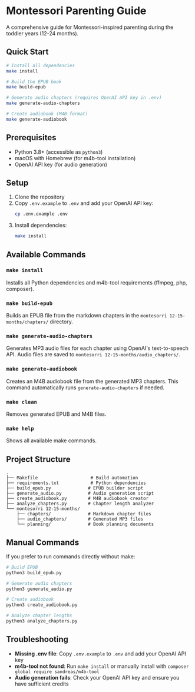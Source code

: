 # Montessori Parenting Guide

A comprehensive guide for Montessori-inspired parenting during the toddler years (12-24 months).

## Quick Start

```bash
# Install all dependencies
make install

# Build the EPUB book
make build-epub

# Generate audio chapters (requires OpenAI API key in .env)
make generate-audio-chapters

# Create audiobook (M4B format)
make generate-audiobook
```

## Prerequisites

- Python 3.8+ (accessible as `python3`)
- macOS with Homebrew (for m4b-tool installation)
- OpenAI API key (for audio generation)

## Setup

1. Clone the repository
2. Copy `.env.example` to `.env` and add your OpenAI API key:
   ```bash
   cp .env.example .env
   ```
3. Install dependencies:
   ```bash
   make install
   ```

## Available Commands

### `make install`
Installs all Python dependencies and m4b-tool requirements (ffmpeg, php, composer).

### `make build-epub`
Builds an EPUB file from the markdown chapters in the `montesorri 12-15-months/chapters/` directory.

### `make generate-audio-chapters`
Generates MP3 audio files for each chapter using OpenAI's text-to-speech API. Audio files are saved to `montesorri 12-15-months/audio_chapters/`.

### `make generate-audiobook`
Creates an M4B audiobook file from the generated MP3 chapters. This command automatically runs `generate-audio-chapters` if needed.

### `make clean`
Removes generated EPUB and M4B files.

### `make help`
Shows all available make commands.

## Project Structure

```
.
├── Makefile                    # Build automation
├── requirements.txt            # Python dependencies
├── build_epub.py              # EPUB builder script
├── generate_audio.py          # Audio generation script
├── create_audiobook.py        # M4B audiobook creator
├── analyze_chapters.py        # Chapter length analyzer
└── montesorri 12-15-months/
    ├── chapters/              # Markdown chapter files
    ├── audio_chapters/        # Generated MP3 files
    └── planning/              # Book planning documents
```

## Manual Commands

If you prefer to run commands directly without make:

```bash
# Build EPUB
python3 build_epub.py

# Generate audio chapters
python3 generate_audio.py

# Create audiobook
python3 create_audiobook.py

# Analyze chapter lengths
python3 analyze_chapters.py
```

## Troubleshooting

- **Missing .env file**: Copy `.env.example` to `.env` and add your OpenAI API key
- **m4b-tool not found**: Run `make install` or manually install with `composer global require sandreas/m4b-tool`
- **Audio generation fails**: Check your OpenAI API key and ensure you have sufficient credits